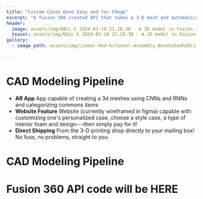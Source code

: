 ```yaml
---
title: "Custom Cases Done Easy and for Cheap"
excerpt: "A fusion 360 created API that takes a 3-D mesh and automatically creates a customizable case for a hobbyist's handmade gifts"
header:
  image: assets/img/DALL·E 2024-03-10 21.28.38 - A 3D model in Fusion 360 showing the design process for a custom-designed glasses case with a foam interior. The case is modeled to fit the glasses pe.webp
  teaser: assets/img/DALL·E 2024-03-10 21.28.38 - A 3D model in Fusion 360 showing the design process for a custom-designed glasses case with a foam interior. The case is modeled to fit the glasses pe.webp
gallery:
  - image_path: assets/img/Linear-Rod-Actuator-Assembly-Annotated%20(3).png
   
---
```


# CAD Modeling Pipeline

* **AR App** App capable of creating a 3d meshes using CNNs and RNNs and categorizing commons items 
* **Website Feature** Website (currently wireframed in figma) capable with customizing one's personalized case, choose a style case, a type of interior foam and design---then simply pay for it!  
* **Direct Shipping** From the 3-D printing shop directly to your mailing box! No fuss, no problems, straight to you.

# CAD Modeling Pipeline



# Fusion 360 API code will be HERE

